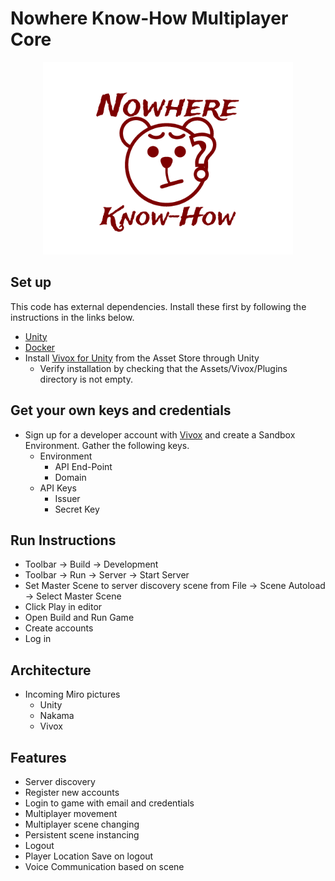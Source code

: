 # Nowhere Know-How Multiplayer Core

<p align="center">
    <img width="400" height="308" src="Assets/Sprites/logo.png">
</p>

## Set up
This code has external dependencies. Install these first by following the instructions in the links below.
- [Unity](https://unity.com/)
- [Docker](https://www.docker.com/get-started)
- Install [Vivox for Unity](https://assetstore.unity.com/packages/tools/audio/vivox-voice-and-text-chat-148188) from the Asset Store through Unity
    - Verify installation by checking that the Assets/Vivox/Plugins directory is not empty.

## Get your own keys and credentials
- Sign up for a developer account with [Vivox](https://developer.vivox.com/) and create a Sandbox Environment. Gather the following keys.
    - Environment
        - API End-Point
        - Domain
    - API Keys
        - Issuer
        - Secret Key

## Run Instructions
- Toolbar -> Build -> Development
- Toolbar -> Run -> Server -> Start Server
- Set Master Scene to server discovery scene from File -> Scene Autoload -> Select Master Scene
- Click Play in editor
- Open Build and Run Game
- Create accounts
- Log in

## Architecture
- Incoming Miro pictures
    - Unity
    - Nakama
    - Vivox

## Features
- Server discovery
- Register new accounts
- Login to game with email and credentials
- Multiplayer movement
- Multiplayer scene changing
- Persistent scene instancing
- Logout
- Player Location Save on logout
- Voice Communication based on scene